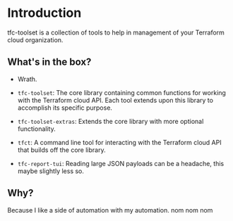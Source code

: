 # Introduction

tfc-toolset is a collection of tools to help in management of your Terraform cloud organization.

## What's in the box?

- Wrath.

- `tfc-toolset`: The core library containing common functions for working with the Terraform cloud API. Each tool extends upon this library to accomplish its specific purpose.

- `tfc-toolset-extras`: Extends the core library with more optional functionality.

- `tfct`: A command line tool for interacting with the Terraform cloud API that builds off the core library.

- `tfc-report-tui`: Reading large JSON payloads can be a headache, this maybe slightly less so.

## Why?

Because I like a side of automation with my automation. nom nom nom
